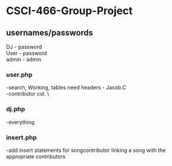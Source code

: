 # CSCI-466-Group-Project

## usernames/passwords
DJ - password \
User - password \
admin - admin 


### user.php
-search,    Working, tables need headers - Jacob.C \
-contributor col. \

### dj.php
-everything
### insert.php
-add insert statements for songcontributor linking a song with the appropriate contributors 

